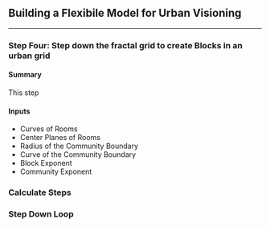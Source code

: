 ## Building a Flexibile Model for Urban Visioning 
---

### Step Four: Step down the fractal grid to create Blocks in an urban grid

#### Summary
This step 

#### Inputs
- Curves of Rooms  
- Center Planes of Rooms
- Radius of the Community Boundary
- Curve of the Community Boundary
- Block Exponent
- Community Exponent


### Calculate Steps

### Step Down Loop